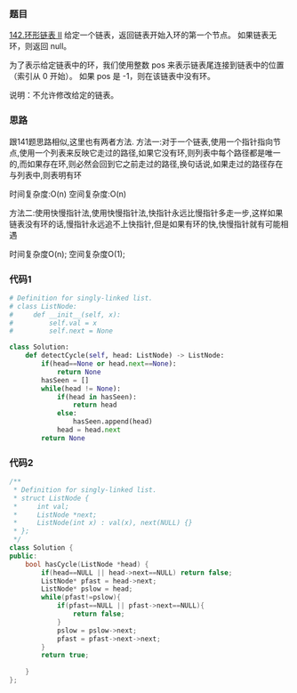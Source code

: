 ### 题目
[142.环形链表 II](https://leetcode-cn.com/problems/linked-list-cycle-ii/)
给定一个链表，返回链表开始入环的第一个节点。 如果链表无环，则返回 null。

为了表示给定链表中的环，我们使用整数 pos 来表示链表尾连接到链表中的位置（索引从 0 开始）。 如果 pos 是 -1，则在该链表中没有环。

说明：不允许修改给定的链表。


### 思路
跟141题思路相似,这里也有两者方法.
方法一:对于一个链表,使用一个指针指向节点,使用一个列表来反映它走过的路径,如果它没有环,则列表中每个路径都是唯一的,而如果存在环,则必然会回到它之前走过的路径,换句话说,如果走过的路径存在与列表中,则表明有环

时间复杂度:O(n)
空间复杂度:O(n)

方法二:使用快慢指针法,使用快慢指针法,快指针永远比慢指针多走一步,这样如果链表没有环的话,慢指针永远追不上快指针,但是如果有环的快,快慢指针就有可能相遇

时间复杂度O(n);
空间复杂度O(1);



### 代码1
```python
# Definition for singly-linked list.
# class ListNode:
#     def __init__(self, x):
#         self.val = x
#         self.next = None

class Solution:
    def detectCycle(self, head: ListNode) -> ListNode:
        if(head==None or head.next==None):
            return None
        hasSeen = []
        while(head != None):
            if(head in hasSeen):
                return head
            else:
                hasSeen.append(head)
            head = head.next
        return None
```

### 代码2
```c++
/**
 * Definition for singly-linked list.
 * struct ListNode {
 *     int val;
 *     ListNode *next;
 *     ListNode(int x) : val(x), next(NULL) {}
 * };
 */
class Solution {
public:
    bool hasCycle(ListNode *head) {
        if(head==NULL || head->next==NULL) return false;
        ListNode* pfast = head->next;
        ListNode* pslow = head;
        while(pfast!=pslow){
            if(pfast==NULL || pfast->next==NULL){
                return false;
            }
            pslow = pslow->next;
            pfast = pfast->next->next;
        }
        return true;
        
    }
};
```